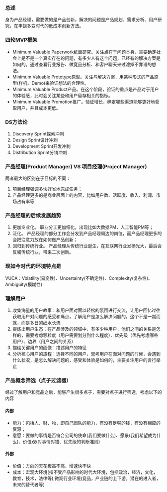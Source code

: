 
### 总述
身为产品经理，需要做的是产品创新，解决的问题是产品规划、需求分析、用户研究，在丰饶多变时代的低成本创新方法。

### 四轮MVP框架
- Minimum Valuable Paperwork纸面研究。关注点在于问题本身，需要确定社会上是不是一个真实存在的问题，有多少人有这个问题，已经有的解决方案是如何的。通过查看行业报告、做竞品分析、和客户聊天来过滤掉不靠谱的想法。
- Minimum Valuable Prototype原型。关注与解决方案，用某种形式的产品原型(样机、Demo)来验证想法的合理性。
- Minimum Valuable Product产品。在这个阶段，验证的重点是产品对于用户的体验感，此时会关注某些和用户留存相关的指标。
- Minimum Valuable Promotion推广。验证增长，确定哪些渠道能够更好地获取用户，并且成本更低。

### DS方法论
1. Discovery Sprint探索冲刺
2. Design Sprint设计冲刺
3. Development Sprint开发冲刺
4. Distribution Sprint分销冲刺


### 产品经理(Product Manager) VS 项目经理(Project Manager)
两者最大的区别在于目标的不同：
1. 项目经理强调多快好省地完成任务；
2. 产品经理更多的是商业层面上的内容，比如用户数、活跃度、收入、利润、市场占有率等

### 产品经理的后续发展趋势
1. 更加专业化。 职业分工更加细化，出现比如大数据PM，人工智能PM等；
2. 泛化。 产品经理的部分工作会分发到产品经理周边的岗位，而产品经理更多的会把注意力放在如何做产品创新；
3. 回归到传统行业。 产品经理从传统行业诞生，在互联网行业发扬光大，最后会反哺传统行业，带来二次创新。


### 现如今时代的环境特点是
VUCA：Volatility(易变性)、Uncertainty(不确定性)、Complexity(复杂性)、Ambiguity(模糊性)

### 理解用户
1. 收集海量的用户故事：和用户面对面以轻松的氛围进行交流，让用户回忆过往获取用户对问题的感受和痛点，了解用户是怎么解决问题的，这个不是一蹴而就，而是多日的细水长流
2. 提炼出用户生态：在产品涉及的领域中，有多少种用户，他们之间的关系是怎样的，需要考虑颗粒度（用户需要划分到什么程度）、优先级（优先考虑哪些用户）、边界（用户之间的关系）
3. 描绘关键用户的画像：描述用户的特征
4. 分析核心用户的旅程：选择不同的用户，思考用户在面对问题的时候，会遇到什么状况，是怎么解决问题的，感受和体验是如何的，主要关注用户的言行举止

### 产品概念筛选（点子过滤器）
经过了解用户和竞品之后，能够产生很多点子，需要对点子进行筛选，考虑以下的内容
#### 内部
- 能力：包括人、财、物，即自己团队的能力，有没有足够的钱，有没有相应的资源；
- 意愿：要做的事情是否符合公司的使命(我们要做什么)、愿景(我们希望成为什么)、价值观(对事情对错、优先级的判断准则)
#### 外部
- 价值：方向的天花板高不高，增速快不快
- 成本：宏观大环境(指不受产品影响的时代大环境，包括政治，经济，文化，教育，技术，法律等),微观行业环境(竞品，产业链的上下游，潜在的进入者，未来的替代者等)